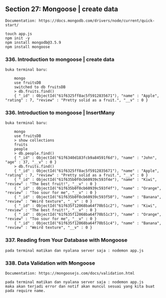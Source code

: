 ## Section 27: Mongoose | create data

    Documentation: https://docs.mongodb.com/drivers/node/current/quick-start/

    touch app.js
    npm init -y
    npm install mongodb@3.5.9
    npm install mongoose

### 336. Introduction to mongoose | create data

    buka terminal baru:

        mongo
        use fruitsDB
        switched to db fruitsDB
        > db.fruits.find()
        { "_id" : ObjectId("61f6325ff8ac5f5912835671"), "name" : "Apple", "rating" : 7, "review" : "Pretty solid as a fruit.", "__v" : 0 }

### 336. Introduction to mongoose | InsertMany

    buka terminal baru:

        mongo
        use fruitsDB
        > show collections
        fruits
        people
        > db.people.find()
        { "_id" : ObjectId("61f6340d183fcb9a84591f6d"), "name" : "John", "age" : 37, "__v" : 0 }
        > db.fruits.find()
        { "_id" : ObjectId("61f6325ff8ac5f5912835671"), "name" : "Apple", "rating" : 7, "review" : "Pretty solid as a fruit.", "__v" : 0 }
        { "_id" : ObjectId("61f635b0f0cb60939c593f4e"), "name" : "Kiwi", "review" : "The best fruit!", "__v" : 0 }
        { "_id" : ObjectId("61f635b0f0cb60939c593f4f"), "name" : "Orange", "review" : "Too sour for me", "__v" : 0 }
        { "_id" : ObjectId("61f635b0f0cb60939c593f50"), "name" : "Banana", "review" : "Weird texture", "__v" : 0 }
        { "_id" : ObjectId("61f635f12068ba64f70b51c2"), "name" : "Kiwi", "review" : "The best fruit!", "__v" : 0 }
        { "_id" : ObjectId("61f635f12068ba64f70b51c3"), "name" : "Orange", "review" : "Too sour for me", "__v" : 0 }
        { "_id" : ObjectId("61f635f12068ba64f70b51c4"), "name" : "Banana", "review" : "Weird texture", "__v" : 0 }

### 337. Reading from Your Database with Mongoose

    pada terminal matikan dan nyalana server saja : nodemon app.js

### 338. Data Validation with Mongoose

    Documentation: https://mongoosejs.com/docs/validation.html

    pada terminal matikan dan nyalana server saja : nodemon app.js
    maka akan terjadi error dan notif akan muncul sesuai yang kita buat pada require name.
